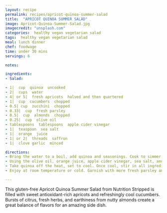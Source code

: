 ```yaml
---
layout: recipe
permalink: recipes/apricot-quinoa-summer-salad
title:  "APRICOT QUINOA SUMMER SALAD"
image: Apricot-Quinoa-Summer-Salad.jpg
imagecredit: "unsplash.com"
categories:  healthy vegan vegetarian salad
tags:  healthy vegan vegetarian salad
meal: lunch dinner
chef: foodwage
time: under 30 mins
servings: 6

notes:

ingredients:
- Salad:

- 1|  cup  quinoa  uncooked
- 2|  cups  water
- 4| or 5|  fresh apricots  halved and then quartered
- 1|  cup  cucumbers  chopped
- 0.5| cup  zucchini  chopped
- 0.33|  cup  fresh parsley
- 0.5|  cup  almonds  chopped
- 0.25|  cup  olive oil
- tablespoons  tablespoons  apple cider vinegar
- 1|  teaspoon  sea salt
- 1|  orange  juice
- 1| or 2|  threads  saffron
- 1|  clove garlic  minced

directions:
- Bring the water to a boil, add quinoa and seasonings. Cook to simmer for 25 minutes or until quinoa is fluffy.
- Using the olive oil, orange juice, apple cider vinegar, sea salt, and saffron whisk until mixed for a dressing.
- Take quinoa off the heat, set to cool. Once cool, stir in all ingredients including the dressing and adjust seasonings to taste.
- Enjoy at room temperature or cold. Garnish with more fresh parsley and chopped almonds.

---
```


This gluten-free Apricot Quinoa Summer Salad from Nutrition Stripped is filled with sweet antioxidant-rich apricots and refreshingly cool cucumbers. Bursts of citrus, fresh herbs, and earthiness from nutty almonds create a great balance of flavors for an amazing side dish.